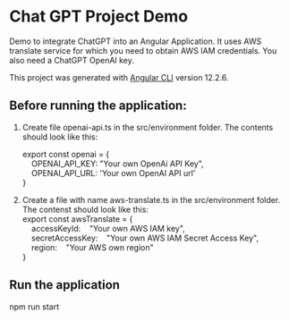 # Chat GPT Project Demo

Demo to integrate ChatGPT into an Angular Application.
It uses AWS translate service for which you need to obtain AWS IAM credentials. You also need a ChatGPT OpenAI key.

This project was generated with [Angular CLI](https://github.com/angular/angular-cli) version 12.2.6.


## Before running the application:

1. Create file openai-api.ts in the src/environment folder.
    The contents should look like this:
    <br>
    
    export const openai = {<br>
    &nbsp;&nbsp;&nbsp;&nbsp;OPENAI_API_KEY: "Your own OpenAi API Key",<br>
    &nbsp;&nbsp;&nbsp;&nbsp;OPENAI_API_URL: 'Your own OpenAI API url'<br>
    }
    <br>
    
2. Create a file with name aws-translate.ts in the src/environment folder. 
    The contenst should look like this:
    <br>
    export const awsTranslate = {<br>
    &nbsp;&nbsp;&nbsp;&nbsp;accessKeyId:&nbsp;&nbsp;&nbsp;&nbsp;"Your own AWS IAM key",<br>
    &nbsp;&nbsp;&nbsp;&nbsp;secretAccessKey:&nbsp;&nbsp;&nbsp;&nbsp;"Your own AWS IAM Secret Access Key",<br>
    &nbsp;&nbsp;&nbsp;&nbsp;region:&nbsp;&nbsp;&nbsp;&nbsp;"Your AWS own region"<br>
    }<br>


## Run the application
npm run start

